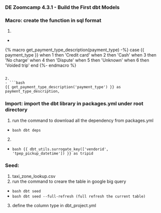 ### DE Zoomcamp 4.3.1 - Build the First dbt Models


### Macro: create the function in sql format
1. 
- ```bash
{% macro get_payment_type_description(payment_type) -%}
    case {{ payment_type }}
        when 1 then 'Credit card'
        when 2 then 'Cash'
        when 3 then 'No charge'
        when 4 then 'Dispute'
        when 5 then 'Unknown'
        when 6 then 'Voided trip'
    end
{%- endmacro %}
```

2. 
- ```bash
{{ get_payment_type_description('payment_type') }} as payment_type_description, 
```

### Import: import the dbt library in packages.yml under root directory
1. run the command to download all the dependency from packages.yml
- ```bash dbt deps```

2. 
- ```bash {{ dbt_utils.surrogate_key(['vendorid', 'tpep_pickup_datetime']) }} as tripid```

### Seed:
1. taxi_zone_lookup.csv
2. run the command to creare the table in google big query
- ```bash dbt seed```
- ```bash dbt seed --full-refresh (full refresh the current table)```
3. define the column type in dbt_project.yml
